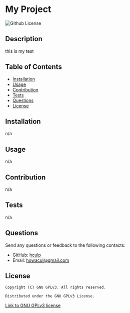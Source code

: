 # My Project
  ![Github License](https://img.shields.io/badge/license-GNU%20GPLv3-brightgreen)
  

  ## Description

  this is my test

  ## Table of Contents

  * [Installation](#installation)
  * [Usage](#usage)
  * [Contribution](#contribution)
  * [Tests](#test)
  * [Questions](#questions)
  * [License](#license)

  ## Installation

  n/a

  ## Usage

  n/a

  ## Contribution

  n/a

  ## Tests

  n/a

  ## Questions

  Send any questions or feedback to the following contacts:

  * GitHub: [hculp](https://github.com/hculp)
  * Email: [howacul@gmail.com](mailto:howacul@gmail.com)
  
  ## License

    Copyright (C) GNU GPLv3. All rights reserved.       
    
    Distributed under the GNU GPLv3 License.
  [Link to GNU GPLv3 license](https://choosealicense.com/licenses/gpl%2D%33%2E%30)